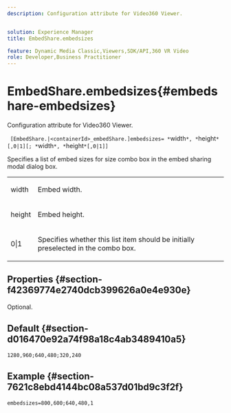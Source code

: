 ```yaml
---
description: Configuration attribute for Video360 Viewer.


solution: Experience Manager
title: EmbedShare.embedsizes

feature: Dynamic Media Classic,Viewers,SDK/API,360 VR Video
role: Developer,Business Practitioner
---
```


# EmbedShare.embedsizes{#embedshare-embedsizes}

Configuration attribute for Video360 Viewer.

 ` [EmbedShare.|<containerId>_embedShare.]embedsizes= *`width`*, *`height`*[,0|1][; *`width`*, *`height`*[,0|1]]`

Specifies a list of embed sizes for size combo box in the embed sharing modal dialog box.

<table id="table_C616483932C2482CA9794DDD7313FD7C"> 
 <tbody> 
  <tr> 
   <td colname="col1"> <p> <span class="codeph"> <span class="varname"> width </span> </span> </p> </td> 
   <td colname="col2"> <p> Embed width. </p> </td> 
  </tr> 
  <tr> 
   <td colname="col1"> <p> <span class="codeph"> <span class="varname"> height </span> </span> </p> </td> 
   <td colname="col2"> <p>Embed height. </p> </td> 
  </tr> 
  <tr> 
   <td colname="col1"> <p> <span class="codeph"> 0|1 </span> </p> </td> 
   <td colname="col2"> <p> Specifies whether this list item should be initially preselected in the combo box. </p> </td> 
  </tr> 
 </tbody> 
</table>

## Properties {#section-f42369774e2740dcb399626a0e4e930e}

Optional.

## Default {#section-d016470e92a74f98a18c4ab3489410a5}

`1280,960;640,480;320,240`

## Example {#section-7621c8ebd4144bc08a537d01bd9c3f2f}

```
embedsizes=800,600;640,480,1
```

